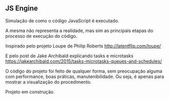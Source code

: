 ## JS Engine

Simulação de como o código JavaScript é executado.

A mesma não representa a realidade, mas sim as principais etapas do processo de execução do código.

Inspirado pelo projeto Loupe de Philip Roberts <http://latentflip.com/loupe/>

E pelo post de Jake Archibald explicando tasks e microtasks <https://jakearchibald.com/2015/tasks-microtasks-queues-and-schedules/>

O código do projeto foi feito de qualquer forma, sem preocupação alguma com performance, boas práticas, manutenibilidade. Ou seja, é apenas para mostrar a visualização do procedimento.

Projeto em construção.